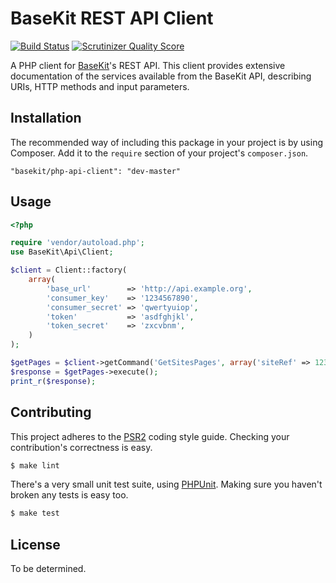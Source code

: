 BaseKit REST API Client
=======================

[![Build Status](https://secure.travis-ci.org/basekit/php-api-client.png)](http://travis-ci.org/basekit/php-api-client)
[![Scrutinizer Quality Score](https://scrutinizer-ci.com/g/basekit/php-api-client/badges/quality-score.png?s=1ebfb26b984131090693ffca1ba26ede5354a037)](https://scrutinizer-ci.com/g/basekit/php-api-client/)

A PHP client for [BaseKit]'s REST API. This client provides extensive
documentation of the services available from the BaseKit API, describing URIs,
HTTP methods and input parameters.

Installation
------------

The recommended way of including this package in your project is by using
Composer. Add it to the `require` section of your project's `composer.json`.

    "basekit/php-api-client": "dev-master"

Usage
-----

```php
<?php

require 'vendor/autoload.php';
use BaseKit\Api\Client;

$client = Client::factory(
    array(
        'base_url'        => 'http://api.example.org',
        'consumer_key'    => '1234567890',
        'consumer_secret' => 'qwertyuiop',
        'token'           => 'asdfghjkl',
        'token_secret'    => 'zxcvbnm',
    )
);

$getPages = $client->getCommand('GetSitesPages', array('siteRef' => 123));
$response = $getPages->execute();
print_r($response);
```

Contributing
------------

This project adheres to the [PSR2] coding style guide. Checking your
contribution's correctness is easy.

```bash
$ make lint
```

There's a very small unit test suite, using [PHPUnit]. Making sure you haven't
broken any tests is easy too.

```bash
$ make test
```

License
-------

To be determined.

[BaseKit]: http://basekit.com/
[PHPUnit]: http://phpunit.de/
[PSR2]: http://www.php-fig.org/psr/psr-2/
